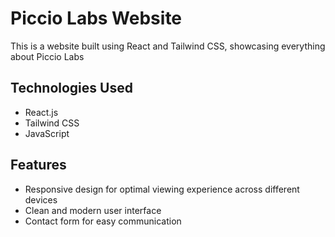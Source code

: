 # Piccio Labs Website

This is a website built using React and Tailwind CSS, showcasing everything about Piccio Labs

## Technologies Used

- React.js
- Tailwind CSS
- JavaScript

## Features

- Responsive design for optimal viewing experience across different devices
- Clean and modern user interface
- Contact form for easy communication

